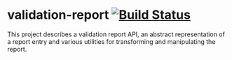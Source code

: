 # validation-report  [![Build Status](https://travis-ci.org/hl7-tools/validation-report.svg?branch=master)](https://travis-ci.org/hl7-tools/validation-report)

This project describes a validation report API, an abstract representation of a
report entry and various utilities for transforming and manipulating the report.
